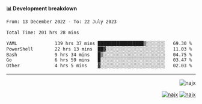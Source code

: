 <b>📊 Development breakdown</b>
<!--START_SECTION:waka-->

```txt
From: 13 December 2022 - To: 22 July 2023

Total Time: 201 hrs 28 mins

YAML              139 hrs 37 mins █████████████████▒░░░░░░░   69.30 %
PowerShell        22 hrs 13 mins  ██▓░░░░░░░░░░░░░░░░░░░░░░   11.03 %
Bash              9 hrs 34 mins   █▒░░░░░░░░░░░░░░░░░░░░░░░   04.75 %
Go                6 hrs 59 mins   █░░░░░░░░░░░░░░░░░░░░░░░░   03.47 %
Other             4 hrs 5 mins    ▓░░░░░░░░░░░░░░░░░░░░░░░░   02.03 %
```

<!--END_SECTION:waka-->
-----
<p align="right">
  <img src="https://komarev.com/ghpvc/?username=najx&label=GitHub%20Profile%20Views&color=yellow&style=flat" alt="najx" />
</p align="center">
<p align="right">
  <a href="https://www.linkedin.com/in/abdx"><img src="https://img.shields.io/badge/LinkedIn--_.svg?style=social&logo=linkedin" alt="najx"></a>
  <a href="https://stackoverflow.com/users/19588110/najim-abdelmoula"><img src="https://img.shields.io/badge/Stack Overflow--_.svg?style=social&logo=stackoverflow" alt="najx"></a>
</p align="center">

